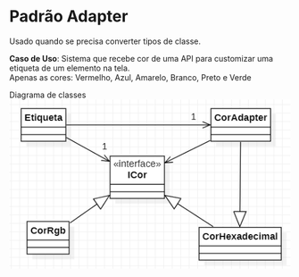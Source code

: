 # Padrão Adapter

Usado quando se precisa converter tipos de classe.

**Caso de Uso**: Sistema que recebe cor de uma API para customizar uma etiqueta de um elemento na tela.  
Apenas as cores: Vermelho, Azul, Amarelo, Branco, Preto e Verde

Diagrama de classes  
![Diagrama de classes do caso de uso](cores.png)